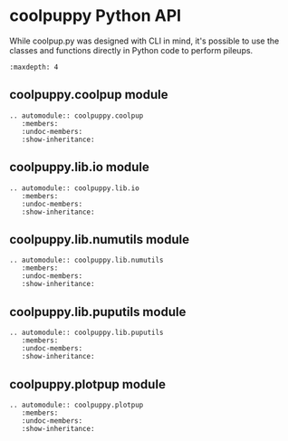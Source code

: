# coolpuppy Python API

While coolpup.py was designed with CLI in mind, it's possible to use the classes and
functions directly in Python code to perform pileups.

```{toctree}
:maxdepth: 4
```

## coolpuppy.coolpup module

```{eval-rst}
.. automodule:: coolpuppy.coolpup
   :members:
   :undoc-members:
   :show-inheritance:
```

## coolpuppy.lib.io module

```{eval-rst}
.. automodule:: coolpuppy.lib.io
   :members:
   :undoc-members:
   :show-inheritance:
```

## coolpuppy.lib.numutils module

```{eval-rst}
.. automodule:: coolpuppy.lib.numutils
   :members:
   :undoc-members:
   :show-inheritance:
```

## coolpuppy.lib.puputils module

```{eval-rst}
.. automodule:: coolpuppy.lib.puputils
   :members:
   :undoc-members:
   :show-inheritance:
```

## coolpuppy.plotpup module

```{eval-rst}
.. automodule:: coolpuppy.plotpup
   :members:
   :undoc-members:
   :show-inheritance:
```
